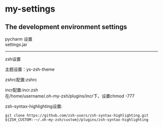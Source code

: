 # my-settings
The development environment  settings
---
pycharm 设置  
settings.jar  

------

zsh设置

主题设置：ys-zsh-theme

zshrc配置:zshrc  

incr配置:incr.zsh  
在/home/username/.oh-my-zsh/plugins/incr下，设置chmod -777

zsh-syntax-highlighting设置:
```
git clone https://github.com/zsh-users/zsh-syntax-highlighting.git ${ZSH_CUSTOM:-~/.oh-my-zsh/custom}/plugins/zsh-syntax-highlighting
```
